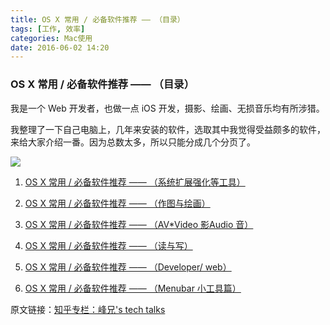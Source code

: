 ```yaml
---
title: OS X 常用 / 必备软件推荐 —— （目录）
tags: [工作, 效率]
categories: Mac使用
date: 2016-06-02 14:20
---
```



### OS X 常用 / 必备软件推荐 —— （目录）

我是一个 Web 开发者，也做一点 iOS 开发，摄影、绘画、无损音乐均有所涉猎。

我整理了一下自己电脑上，几年来安装的软件，选取其中我觉得受益颇多的软件，来给大家介绍一番。因为总数太多，所以只能分成几个分页了。

![](http://7xrl2u.com1.z0.glb.clouddn.com/CommonSoftware_0001.png)



1. [OS X 常用 / 必备软件推荐 —— （系统扩展强化等工具）](/2016/06/02/osx-common_software-prerequisites-recommended--system-expansion-to-strengthen-other-tools/)

2. [OS X 常用 / 必备软件推荐 —— （作图与绘画）](/2016/06/02/osx-common_software-prerequisites-recommended--drawing-and-painting/)

3. [OS X 常用 / 必备软件推荐 —— （AV*Video 影Audio 音）](/2016/06/05/osx-common_software-prerequisites-recommended--video-and-audio/)

4. [OS X 常用 / 必备软件推荐 —— （读与写）](/2016/06/05/osx-common_software-prerequisites-recommended--read-and-write/)

5. [OS X 常用 / 必备软件推荐 —— （Developer/ web）](2016/06/10/osx-common_software-prerequisites-recommended--developer-and-web/)

6. [OS X 常用 / 必备软件推荐 —— （Menubar 小工具篇）](/2016/06/10/osx-common_software-prerequisites-recommended--menubar-gadgets/)

原文链接：[知乎专栏：峰兄's tech talks](https://zhuanlan.zhihu.com/p/21265787)






